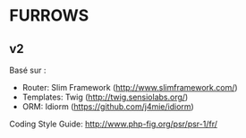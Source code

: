 # FURROWS
## v2

Basé sur :
- Router: Slim Framework (http://www.slimframework.com/)
- Templates: Twig (http://twig.sensiolabs.org/)
- ORM: Idiorm (https://github.com/j4mie/idiorm)

Coding Style Guide:
http://www.php-fig.org/psr/psr-1/fr/
